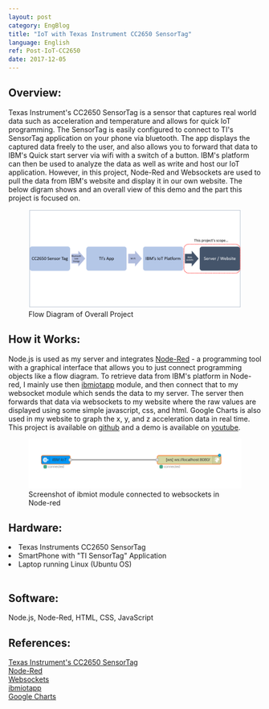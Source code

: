 ```yaml
---
layout: post
category: EngBlog
title: "IoT with Texas Instrument CC2650 SensorTag"
language: English
ref: Post-IoT-CC2650
date: 2017-12-05
---
```


## Overview:
Texas Instrument's CC2650 SensorTag is a sensor that captures real world data such as acceleration and temperature and allows for quick IoT programming.  The SensorTag is easily configured to connect to TI's SensorTag application on your phone via bluetooth.  The app displays the captured data freely to the user, and also allows you to forward that data to IBM's Quick start server via wifi with a switch of a button.  IBM's platform can then be used to analyze the data as well as write and host our IoT application.  However, in this project, Node-Red and Websockets are used to pull the data from IBM's website and display it in our own website. The below digram shows and an overall view of this demo and the part this project is focused on.

<div class="mb-3">
<figure>
  <img class="mx-auto d-block mb-3" style="width: 600px;" src="/assets/img/projects/cc2650/cc2650_diagram.png" alt="cc2650_diagram">
  <figcaption class="figure-caption text-center">Flow Diagram of Overall Project</figcaption>
</figure>
</div>

## How it Works:
Node.js is used as my server and integrates <a href="https://nodered.org/">Node-Red</a> - a programming tool with a graphical interface that allows you to just connect programming objects like a flow diagram.  To retrieve data from IBM's platform in Node-red, I mainly use then <a href="https://www.npmjs.com/package/node-red-contrib-scx-ibmiotapp">ibmiotapp</a> module, and then connect that to my websocket module which sends the data to my server.  The server then forwards that data via websockets to my website where the raw values are displayed using some simple javascript, css, and html.  Google Charts is also used in my website to graph the x, y, and z acceleration data in real time.  This project is available on [github](https://github.com/JLSeto/CC2650) and a demo is available on [youtube](https://www.youtube.com/embed/2XyzMGU4GSo).

<div class="mb-3">
<figure>
  <img class="mx-auto d-block mb-3" style="width: 600px;" src="/assets/img/projects/cc2650/middleware.png" alt="ibmiotapp">
  <figcaption class="figure-caption text-center">Screenshot of ibmiot module connected to websockets in Node-red</figcaption>
</figure>
</div>




## Hardware:
<li>Texas Instruments CC2650 SensorTag</li>
<li>SmartPhone with "TI SensorTag" Application</li>
<li>Laptop running Linux (Ubuntu OS)</li><br>

## Software:
Node.js, Node-Red,
HTML, CSS, JavaScript

## References:
<a href="http://www.ti.com/tool/CC2650STK">Texas Instrument's CC2650 SensorTag</a><br>
<a href="https://nodered.org/">Node-Red</a><br>
<a href="https://github.com/websockets/ws">Websockets</a><br>
<a href="https://www.npmjs.com/package/node-red-contrib-scx-ibmiotapp">ibmiotapp</a><br>
<a href="https://developers.google.com/chart/">Google Charts</a>
